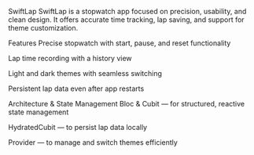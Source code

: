SwiftLap
SwiftLap is a stopwatch app focused on precision, usability, and clean design. It offers accurate time tracking, lap saving, and support for theme customization.

Features
Precise stopwatch with start, pause, and reset functionality

Lap time recording with a history view

Light and dark themes with seamless switching

Persistent lap data even after app restarts

Architecture & State Management
Bloc & Cubit — for structured, reactive state management

HydratedCubit — to persist lap data locally

Provider — to manage and switch themes efficiently
